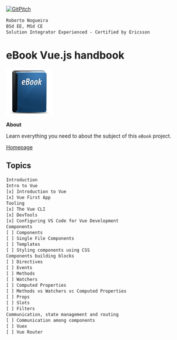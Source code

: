 [![GitPitch](https://gitpitch.com/assets/badge.svg)](https://gitpitch.com/enogrob/ebook-vuejs-handbook/master)
```
Roberto Nogueira  
BSd EE, MSd CE
Solution Integrator Experienced - Certified by Ericsson
```
# eBook Vue.js handbook

![ebook image](assets/ebook.png)

**About**

Learn everything you need to about the subject of this `eBook` project.

[Homepage](https://flaviocopes.com)

## Topics
```
Introduction
Intro to Vue
[x] Introduction to Vue
[x] Vue First App
Tooling
[x] The Vue CLI
[x] DevTools
[x] Configuring VS Code for Vue Development
Components
[ ] Components
[ ] Single File Components
[ ] Templates
[ ] Styling components using CSS
Components building blocks
[ ] Directives
[ ] Events
[ ] Methods
[ ] Watchers
[ ] Computed Properties
[ ] Methods vs Watchers vc Computed Properties
[ ] Props
[ ] Slots
[ ] Filters
Communication, state management and routing
[ ] Communication among components
[ ] Vuex
[ ] Vue Router
```
